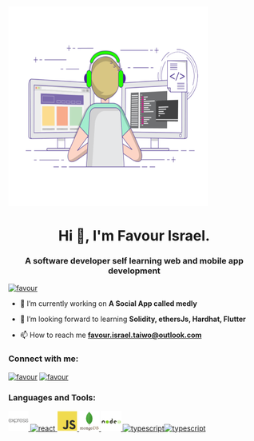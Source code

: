 <img src="https://github.com/ayofimihan/ayofimihan/blob/main/working.gif?raw=true" width="400px" height="400px"  />

<h1 align="center">Hi 👋, I'm Favour Israel.</h1>
<h3 align="center">A software developer self learning web and mobile app development</h3>

<p align="left"> <a href="https://twitter.com/GiyuRengoku?s=09" target="blank"><img src="https://img.shields.io/twitter/follow/GiyuRengoku?logo=twitter&style=for-the-badge" alt="favour" /></a> </p>

- 🔭 I’m currently working on **A Social App called medly**

- 🌱 I’m looking forward to learning **Solidity, ethersJs, Hardhat, Flutter**

- 📫 How to reach me **favour.israel.taiwo@outlook.com**

<h3 align="left">Connect with me:</h3>
<p align="left">
<a href="https://twitter.com/GiyuRengoku?s=09" target="blank"><img align="center" src="https://raw.githubusercontent.com/rahuldkjain/github-profile-readme-generator/master/src/images/icons/Social/twitter.svg" alt="favour" height="30" width="40" /></a>
<a href="https://www.linkedin.com/in/favour-taiwo-8b9b5a200" target="blank"><img align="center" src="https://raw.githubusercontent.com/rahuldkjain/github-profile-readme-generator/master/src/images/icons/Social/linked-in-alt.svg" alt="favour" height="30" width="40" /></a>
</p>

<h3 align="left">Languages and Tools:</h3>
<p align="left"> <a href="https://expressjs.com" target="_blank" rel="noreferrer"> <img src="https://raw.githubusercontent.com/devicons/devicon/master/icons/express/express-original-wordmark.svg" alt="express" width="40" height="40"/> </a> <a href="https://reactjs.org" target="_blank" rel="noreferrer"> <img src="https://www.vectorlogo.zone/logos/reactjs/reactjs-icon.svg" alt="react" width="40" height="40"/> </a> <a href="https://www.javascript.com/" target="_blank" rel="noreferrer"><img src="https://raw.githubusercontent.com/devicons/devicon/master/icons/javascript/javascript-original.svg" alt="javascript" width="40" height="40"/> </a> <a href="https://www.mongodb.com/" target="_blank" rel="noreferrer"> <img src="https://raw.githubusercontent.com/devicons/devicon/master/icons/mongodb/mongodb-original-wordmark.svg" alt="mongodb" width="40" height="40"/> </a> <a href="https://nodejs.org" target="_blank" rel="noreferrer"> <img src="https://raw.githubusercontent.com/devicons/devicon/master/icons/nodejs/nodejs-original-wordmark.svg" alt="nodejs" width="40" height="40"/> </a>
<a href="https://www.typescriptlang.org/" target="_blank" rel="noreferrer"><img src="https://www.vectorlogo.zone/logos/typescriptlang/typescriptlang-icon.svg" alt="typescript" width="40" height="40" /></a><a href="https://go.dev/" target="_blank" rel="noreferrer"><img src="https://www.vectorlogo.zone/logos/golang/golang-official.svg" alt="typescript" width="40" height="40" /></a>


<!---
Izzy4999/Izzy4999 is a ✨ special ✨ repository because its `README.md` (this file) appears on your GitHub profile.
You can click the Preview link to take a look at your changes.
--->
